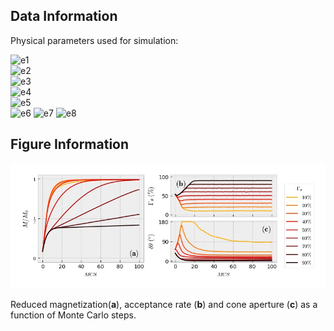 ## Data Information

Physical parameters used for simulation:

![e1](https://latex.codecogs.com/png.image?\dpi{110}&space;N=1000)   
![e2](https://latex.codecogs.com/png.image?\dpi{110}&space;R_P=7\hspace{0.08cm}\mathrm{nm})   
![e3](https://latex.codecogs.com/png.image?\dpi{110}&space;M_S=446\hspace{0.08cm}\mathrm{kAm^{-1}})   
![e4](https://latex.codecogs.com/png.image?\dpi{110}&space;K_{eff}=10^4\hspace{0.08cm}\mathrm{Jm^{-3}})  
![e5](https://latex.codecogs.com/png.image?\dpi{110}&space;T=100\hspace{0.08cm}\mathrm{K})    
![e6](https://latex.codecogs.com/png.image?\dpi{110}&space;H_0\approx200\hspace{0.08cm}\mathrm{Am^{-1}}\hspace{0.08cm}\mathrm{(or}\hspace{0.12cm}2500\hspace{0.08cm}\mathrm{Oe)})  
![e7](https://latex.codecogs.com/png.image?\dpi{110}&space;\Gamma_{\theta}=\\{0.1,0.2,0.3,0.4,0.5,0.6,0.7,0.8,0.9\\}\hspace{0.08cm}\mathrm{(e.g.}\hspace{0.12cm}0.5\equiv50\%\mathrm{)})     
![e8](https://latex.codecogs.com/png.image?\dpi{110}&space;\delta\theta_i=\pi/4)    

## Figure Information

<img src="./Magnetization.jpg"/>

Reduced magnetization(**a**), acceptance rate (**b**) and cone aperture (**c**) as a function of Monte Carlo steps.